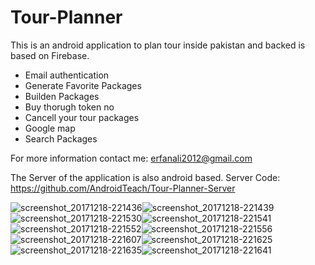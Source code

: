 # Tour-Planner
This is an android application to plan tour inside pakistan and backed is based on Firebase.
- Email authentication
- Generate Favorite Packages
- Builden Packages
- Buy thorugh token no
- Cancell your tour packages
- Google map
- Search Packages

For more information contact me: erfanali2012@gmail.com

The Server of the application is also android based.
Server Code: https://github.com/AndroidTeach/Tour-Planner-Server

![screenshot_20171218-221436](https://user-images.githubusercontent.com/40911364/42409725-1728a052-81f8-11e8-8ab8-a2afa250f23f.png)![screenshot_20171218-221439](https://user-images.githubusercontent.com/40911364/42409726-176947ba-81f8-11e8-877d-94815e438e8c.png)
![screenshot_20171218-221530](https://user-images.githubusercontent.com/40911364/42409727-179d29ea-81f8-11e8-940b-f9b833dba622.png)![screenshot_20171218-221541](https://user-images.githubusercontent.com/40911364/42409728-17d02778-81f8-11e8-8050-17e8f0eebe3a.png)
![screenshot_20171218-221552](https://user-images.githubusercontent.com/40911364/42409729-180996ca-81f8-11e8-86a9-1a1b8cca0033.png)![screenshot_20171218-221556](https://user-images.githubusercontent.com/40911364/42409730-1844d622-81f8-11e8-8249-57bbca3f7c9f.png)
![screenshot_20171218-221607](https://user-images.githubusercontent.com/40911364/42409731-187bbcaa-81f8-11e8-97ad-6312e3ce563a.png)![screenshot_20171218-221625](https://user-images.githubusercontent.com/40911364/42409732-18d1c8fc-81f8-11e8-8b2b-76eeb7e13535.png)
![screenshot_20171218-221635](https://user-images.githubusercontent.com/40911364/42409733-1943fb8e-81f8-11e8-9c31-25e6b22ea689.png)![screenshot_20171218-221641](https://user-images.githubusercontent.com/40911364/42409734-1a0726ae-81f8-11e8-869f-66ca763cca62.png)

